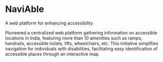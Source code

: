 # NaviAble
A web platform for enhancing accessibility

Pioneered a centralized web platform gathering information on accessible locations in India, featuring more than 10 amenities such as ramps, handrails, accessible toilets, lifts, wheelchairs, etc. This initiative simplifies navigation for individuals with disabilities, facilitating easy identification of accessible places through an interactive map.
